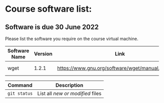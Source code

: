 # Course software list:
## Software is due 30 June 2022
Please list the software you require on the course virtual machine. 

| Software  Name | Version | Link | Session |
|----------------|---------|------|----------|
|wget| 1.2.1 | https://www.gnu.org/software/wget/manual/wget.html | intro to unix| 




| Command | Description |
| --- | --- |
| `git status` | List all *new or modified* files |
